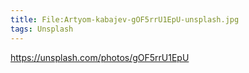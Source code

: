 ```yaml
---
title: File:Artyom-kabajev-gOF5rrU1EpU-unsplash.jpg
tags: Unsplash
---
```


https://unsplash.com/photos/gOF5rrU1EpU
